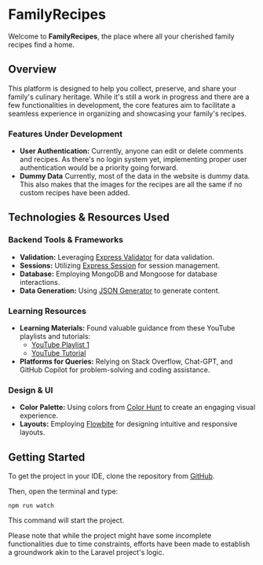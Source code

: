 # FamilyRecipes

Welcome to **FamilyRecipes**, the place where all your cherished family recipes find a home.

## Overview

This platform is designed to help you collect, preserve, and share your family's culinary heritage. While it's still a work in progress and there are a few functionalities in development, the core features aim to facilitate a seamless experience in organizing and showcasing your family's recipes.

### Features Under Development

- **User Authentication:** Currently, anyone can edit or delete comments and recipes. As there's no login system yet, implementing proper user authentication would be a priority going forward.
- **Dummy Data** Currently, most of the data in the website is dummy data. This also makes that the images for the recipes are all the same if no custom recipes have been added.


## Technologies & Resources Used

### Backend Tools & Frameworks
- **Validation:** Leveraging [Express Validator](https://www.npmjs.com/package/express-validator) for data validation.
- **Sessions:** Utilizing [Express Session](https://github.com/expressjs/session) for session management.
- **Database:** Employing MongoDB and Mongoose for database interactions.
- **Data Generation:** Using [JSON Generator](https://json-generator.com/) to generate content.

### Learning Resources
- **Learning Materials:** Found valuable guidance from these YouTube playlists and tutorials:
  - [YouTube Playlist 1](https://www.youtube.com/playlist?list=PL55RiY5tL51oGJorjEgl6NVeDbx_fO5jR)
  - [YouTube Tutorial](https://www.youtube.com/watch?v=ofme2o29ngU)
- **Platforms for Queries:** Relying on Stack Overflow, Chat-GPT, and GitHub Copilot for problem-solving and coding assistance.

### Design & UI
- **Color Palette:** Using colors from [Color Hunt](https://colorhunt.co/palette/3951444e6c50aa8b56f0ebce) to create an engaging visual experience.
- **Layouts:** Employing [Flowbite](https://flowbite.com/) for designing intuitive and responsive layouts.

## Getting Started

To get the project in your IDE, clone the repository from [GitHub](https://github.com/wideschr/FamilyRecipes).

Then, open the terminal and type:

```plaintext
npm run watch
```

This command will start the project.

Please note that while the project might have some incomplete functionalities due to time constraints, efforts have been made to establish a groundwork akin to the Laravel project's logic.